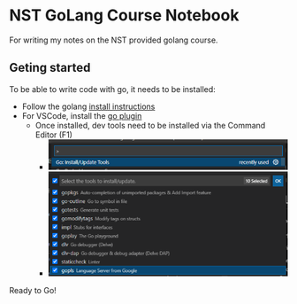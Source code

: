 # NST GoLang Course Notebook

For writing my notes on the NST provided golang course.

## Geting started

To be able to write code with go, it needs to be installed:
- Follow the golang [install instructions](https://go.dev/doc/install)
- For VSCode, install the [go plugin](https://marketplace.visualstudio.com/items?itemName=golang.Go)
    - Once installed, dev tools need to be installed via the Command Editor (F1)
        - ![vscode_go_install-update-tools](docs/img/vscode_go_install-update-tools.png)
        - ![vscode_go_install-update-tools-select](docs/img/vscode_go_install-update-tools-select.png)

Ready to Go!
